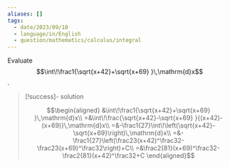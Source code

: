 ```yaml
---
aliases: []
tags:
  - date/2023/09/10
  - language/in/English
  - question/mathematics/calculus/integral
---
```


Evaluate $$\int\!\frac1{\sqrt{x+42}+\sqrt{x+69} }\,\mathrm{d}x$$.

> [!success]- solution
>
> $$\begin{aligned}
> &\int\!\frac1{\sqrt{x+42}+\sqrt{x+69} }\,\mathrm{d}x\\
> =&\int\!\frac{\sqrt{x+42}-\sqrt{x+69} }{(x+42)-(x+69)}\,\mathrm{d}x\\
> =&-\frac1{27}\int\!\left(\sqrt{x+42}-\sqrt{x+69}\right)\,\mathrm{d}x\\
> =&-\frac1{27}\left(\frac23(x+42)^\frac32-\frac23(x+69)^\frac32\right)+C\\
> =&\frac2{81}(x+69)^\frac32-\frac2{81}(x+42)^\frac32+C
> \end{aligned}$$
